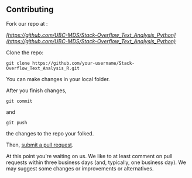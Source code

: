 ## Contributing

Fork our repo at : 


*[https://github.com/UBC-MDS/Stack-Overflow_Text_Analysis_Python](https://github.com/UBC-MDS/Stack-Overflow_Text_Analysis_Python)*


Clone the repo:

```
git clone https://github.com/your-username/Stack-Overflow_Text_Analysis_R.git
```

You can make changes in your local folder.


After you finish changes,

```
git commit
``` 

and 

```
git push
``` 

the changes to the repo your folked. 

Then, [submit a pull request](https://github.com/UBC-MDS/Stack-Overflow_Text_Analysis_R/compare).

At this point you're waiting on us. We like to at least comment on pull requests within three business days (and, typically, one business day). We may suggest some changes or improvements or alternatives.



